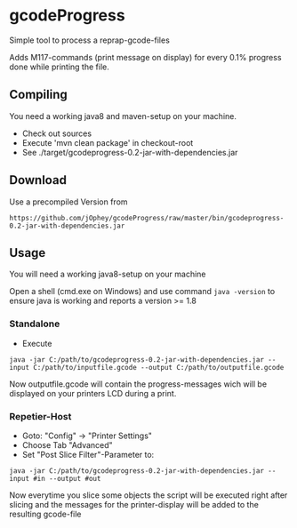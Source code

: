 # gcodeProgress
Simple tool to process a reprap-gcode-files

Adds M117-commands (print message on display) for every 0.1% progress done while printing the file.

## Compiling
You need a working java8 and maven-setup on your machine.
- Check out sources
- Execute 'mvn clean package' in checkout-root
- See ./target/gcodeprogress-0.2-jar-with-dependencies.jar

## Download
Use a precompiled Version from

`https://github.com/jOphey/gcodeProgress/raw/master/bin/gcodeprogress-0.2-jar-with-dependencies.jar
`
## Usage
You will need a working java8-setup on your machine

Open a shell (cmd.exe on Windows) and use command `java -version` to ensure java is working and reports a version >= 1.8

### Standalone
- Execute

`java -jar C:/path/to/gcodeprogress-0.2-jar-with-dependencies.jar --input C:/path/to/inputfile.gcode --output C:/path/to/outputfile.gcode`

Now outputfile.gcode will contain the progress-messages wich will be displayed on your printers LCD during a print.

### Repetier-Host
- Goto: "Config" -> "Printer Settings"
- Choose Tab "Advanced"
- Set "Post Slice Filter"-Parameter to:

`java -jar C:/path/to/gcodeprogress-0.2-jar-with-dependencies.jar --input #in --output #out`

Now everytime you slice some objects the script will be executed right after slicing and the messages for the printer-display will be added to the resulting gcode-file
